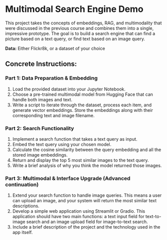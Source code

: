 # Multimodal Search Engine Demo

This project takes the concepts of embeddings, RAG, and multimodality that were discussed in the previous course and combines them into a single, impressive prototype. The goal is to build a search engine that can find a picture based on a text query, or find text based on an image query.

**Data:** Either Flickr8k, or a dataset of your choice

## Concrete Instructions:

### Part 1: Data Preparation & Embedding 
1. Load the provided dataset into your Jupyter Notebook.
2. Choose a pre-trained multimodal model from Hugging Face that can handle both images and text.
3. Write a script to iterate through the dataset, process each item, and generate vector embeddings. Store the embeddings along with their corresponding text and image filename.

### Part 2: Search Functionality
1. Implement a search function that takes a text query as input.
2. Embed the text query using your chosen model.
3. Calculate the cosine similarity between the query embedding and all the stored image embeddings.
4. Return and display the top 5 most similar images to the text query.
5. Write a brief analysis of why you think the model returned those images.

### Part 3: Multimodal & Interface Upgrade (Advanced continuation)
1. Extend your search function to handle image queries. This means a user can upload an image, and your system will return the most similar text descriptions.
2. Develop a simple web application using Streamlit or Gradio. This application should have two main functions: a text input field for text-to-image search and an image upload field for image-to-text search.
3. Include a brief description of the project and the technology used in the app itself.
